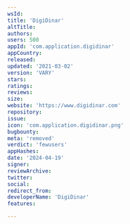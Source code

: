 ```yaml
---
wsId: 
title: 'DigiDinar'
altTitle: 
authors: 
users: 500
appId: 'com.application.digidinar'
appCountry: 
released: 
updated: '2021-03-02'
version: 'VARY'
stars: 
ratings: 
reviews: 
size: 
website: 'https://www.digidinar.com'
repository: 
issue: 
icon: 'com.application.digidinar.png'
bugbounty: 
meta: 'removed'
verdict: 'fewusers'
appHashes: 
date: '2024-04-19'
signer: 
reviewArchive: 
twitter: 
social: 
redirect_from: 
developerName: 'DigiDinar'
features: 

---
```



